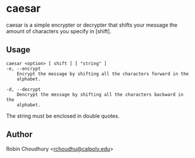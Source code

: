caesar
======
caesar is a simple encrypter or decrypter that shifts your message the
amount of characters you specify in [shift].

Usage
------
    caesar <option> [ shift ] [ "string" ]
    -e, --encrypt
        Encrypt the message by shifting all the characters forward in the
        alphabet.

    -d, --decrypt
        Dencrypt the message by shifting all the characters backward in the
        alphabet.

The string must be enclosed in double quotes.

Author
------
Robin Choudhury \<rchoudhu@calpoly.edu\>
